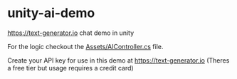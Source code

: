 # unity-ai-demo
https://text-generator.io chat demo in unity

For the logic checkout the [Assets/AIController.cs]() file.

Create your API key for use in this demo at https://text-generator.io (Theres a free tier but usage requires a credit card)

